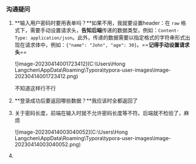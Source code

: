 ### 沟通疑问

1. **输入用户密码时要用表单吗？**如果不用，我就要设置header：在 `raw` 格式下，需要手动设置请求头，**告知后端**传递的数据类型，例如：`Content-Type: application/json`。此外，传递的数据需要以指定格式的字符串形式出现在请求体中，例如：`{"name": "John", "age": 30}`。==**记得手动设置请求头**==

   ![image-20230414001723412](C:\Users\Hong Langchen\AppData\Roaming\Typora\typora-user-images\image-20230414001723412.png)

   不知道这样行不行

2. **登录成功后要返回哪些数据？**我应该时全都返回了

3. 关于密码长度，前端在输入时就不允许密码长度等不符。后端就不检验了，麻烦

   ![image-20230414003040052](C:\Users\Hong Langchen\AppData\Roaming\Typora\typora-user-images\image-20230414003040052.png)

4. 



